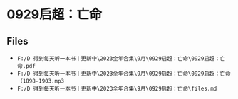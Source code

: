 # 0929启超：亡命

## Files

- `F:/D 得到每天听一本书丨更新中\2023全年合集\9月\0929启超：亡命\0929启超：亡命.pdf`
- `F:/D 得到每天听一本书丨更新中\2023全年合集\9月\0929启超：亡命\0929启超：亡命（1898-1903.mp3`
- `F:/D 得到每天听一本书丨更新中\2023全年合集\9月\0929启超：亡命\files.md`

